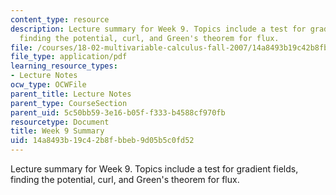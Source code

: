 ```yaml
---
content_type: resource
description: Lecture summary for Week 9. Topics include a test for gradient fields,
  finding the potential, curl, and Green's theorem for flux.
file: /courses/18-02-multivariable-calculus-fall-2007/14a8493b19c42b8fbbeb9d05b5c0fd52_lec_week9.pdf
file_type: application/pdf
learning_resource_types:
- Lecture Notes
ocw_type: OCWFile
parent_title: Lecture Notes
parent_type: CourseSection
parent_uid: 5c50bb59-3e16-b05f-f333-b4588cf970fb
resourcetype: Document
title: Week 9 Summary
uid: 14a8493b-19c4-2b8f-bbeb-9d05b5c0fd52
---
```

Lecture summary for Week 9. Topics include a test for gradient fields, finding the potential, curl, and Green's theorem for flux.